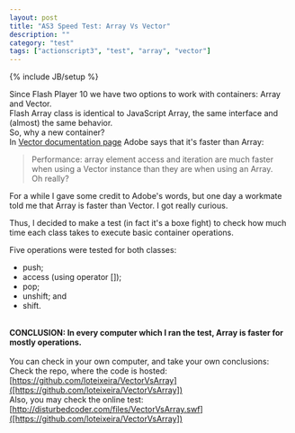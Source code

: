 ```yaml
---
layout: post
title: "AS3 Speed Test: Array Vs Vector"
description: ""
category: "test" 
tags: ["actionscript3", "test", "array", "vector"]
---
```

{% include JB/setup %}

Since Flash Player 10 we have two options to work with containers: Array and Vector.<br>
Flash Array class is identical to JavaScript Array, the same interface and (almost) the same behavior.<br>
So, why a new container?<br>
In [Vector documentation page](http://help.adobe.com/en_US/FlashPlatform/reference/actionscript/3/Vector.html) Adobe says that it's faster than Array:<br>
> Performance: array element access and iteration are much faster when using a Vector instance than they are when using an Array.<br>
Oh really?<br>

For a while I gave some credit to Adobe's words, but one day a workmate told me that Array is faster than Vector. I got really curious.<br>

Thus, I decided to make a test (in fact it's a boxe fight) to check how much time each class takes to execute basic container operations.<br>

Five operations were tested for both classes:
* push;
* access (using operator []);
* pop;
* unshift; and
* shift.

<br>**CONCLUSION: In every computer which I ran the test, Array is faster for mostly operations.**<br><br>
You can check in your own computer, and take your own conclusions:<br>
Check the repo, where the code is hosted: [https://github.com/loteixeira/VectorVsArray]([https://github.com/loteixeira/VectorVsArray])<br>
Also, you may check the online test: [http://disturbedcoder.com/files/VectorVsArray.swf]([https://github.com/loteixeira/VectorVsArray])